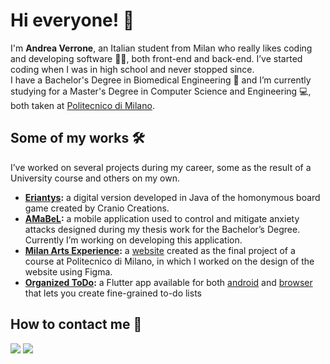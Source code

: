 # Hi everyone! 👋

I'm **Andrea Verrone**, an Italian student from Milan who really likes coding and developing software 👨‍💻, both front-end and back-end. 
I’ve started coding when I was in high school and never stopped since. </br>
I have a Bachelor's Degree in Biomedical Engineering 🦿 and I’m currently studying for a Master's Degree in Computer Science and Engineering 💻, both taken at [Politecnico di Milano](https://www.polimi.it/).

## Some of my works 🛠

I’ve worked on several projects during my career, some as the result of a University course and others on my own.
- **[Eriantys](https://github.com/AndreaVerrone/ing-sw-2022-miani-porta-verrone):** a digital version developed in Java of the homonymous board game created by Cranio Creations. 
- **[AMaBeL](https://xd.adobe.com/view/05170fde-40d6-4397-405e-6a045c894ac3-7326/?fullscreen):** a mobile application used to control and mitigate anxiety attacks designed during my thesis work for the Bachelor’s Degree. Currently I’m working on developing this application. 
- **[Milan Arts Experience](https://github.com/francescoaristei/summer-festival):** a [website](https://summer-festival.herokuapp.com/) created as the final project of a course at Politecnico di Milano, in which I worked on the design of the website using Figma.
- **[Organized ToDo](https://play.google.com/store/apps/details?id=com.anverapps.organized_todo):** a Flutter app available for both [android](https://play.google.com/store/apps/details?id=com.anverapps.organized_todo) and [browser](https://organized-todo.web.app/) that lets you create fine-grained to-do lists

## How to contact me 📣

<a href="mailto:andrea.verrone@mail.polimi.it"><img src="https://img.shields.io/badge/e‑mail-D14836.svg?style=for-the-badge&logo=GMail&logoColor=white"/></a>
<a href="https://www.instagram.com/andrea_9812/"><img src="https://img.shields.io/badge/instagram-E4405F.svg?style=for-the-badge&logo=instagram&logoColor=white"/></a>
<!-- <a href=""><img src="https://img.shields.io/badge/linkedin-0077B5.svg?style=for-the-badge&logo=linkedin&logoColor=white"/></a> -->
